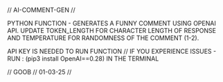 // AI-COMMENT-GEN //

PYTHON FUNCTION - GENERATES A FUNNY COMMENT USING OPENAI API. UPDATE TOKEN_LENGTH FOR CHARACTER LENGTH OF RESPONSE AND TEMPERATURE FOR RANDOMNESS OF THE COMMENT (1-2). 

API KEY IS NEEDED TO RUN FUNCTION // IF YOU EXPERIENCE ISSUES - RUN : (pip3 install OpenAI==0.28) IN THE TERMINAL

// GOOB // 01-03-25 // 
